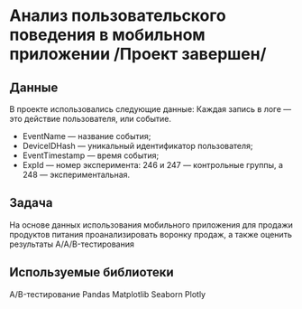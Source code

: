 # Анализ пользовательского поведения в мобильном приложении /Проект завершен/
## Данные
В проекте использовались следующие данные:
Каждая запись в логе — это действие пользователя, или событие.
 - EventName — название события;
 - DeviceIDHash — уникальный идентификатор пользователя;
 - EventTimestamp — время события;
 - ExpId — номер эксперимента: 246 и 247 — контрольные группы, а 248 — экспериментальная.

## Задача
На основе данных использования мобильного приложения для продажи продуктов питания проанализировать воронку продаж, а также оценить результаты A/A/B-тестирования 
## Используемые библиотеки
A/B-тестирование
Pandas
Matplotlib
Seaborn
Plotly
